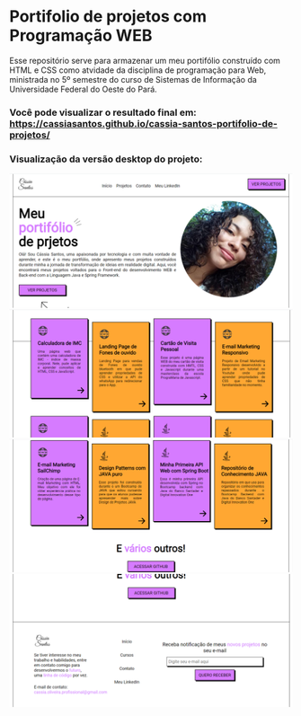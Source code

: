 # Portifolio de projetos com Programação WEB
<p>Esse repositório serve para armazenar um meu portifólio construído com HTML e CSS como atvidade da disciplina de programação para Web, ministrada no 5º semestre do curso de Sistemas de Informação da Universidade Federal do Oeste do Pará.</p>

### Você pode visualizar o resultado final em: <a>https://cassiasantos.github.io/cassia-santos-portifolio-de-projetos/</a>

### Visualização da versão desktop do projeto:
<img src="assets/img/img-readme/01.png">
<img src="assets/img/img-readme/02.png">
<img src="assets/img/img-readme/03.png">
<img src="assets/img/img-readme/04.png">